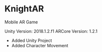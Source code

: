 # KnightAR
Mobile AR Game

Unity Version: 2018.1.2.f1
ARCore Version: 1.2.1

- Added Unity Project
- Added Character Movement
